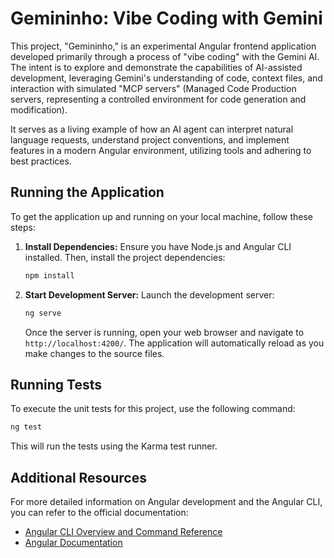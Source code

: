 # Gemininho: Vibe Coding with Gemini

This project, "Gemininho," is an experimental Angular frontend application developed primarily through a process of "vibe coding" with the Gemini AI. The intent is to explore and demonstrate the capabilities of AI-assisted development, leveraging Gemini's understanding of code, context files, and interaction with simulated "MCP servers" (Managed Code Production servers, representing a controlled environment for code generation and modification).

It serves as a living example of how an AI agent can interpret natural language requests, understand project conventions, and implement features in a modern Angular environment, utilizing tools and adhering to best practices.

## Running the Application

To get the application up and running on your local machine, follow these steps:

1.  **Install Dependencies:** Ensure you have Node.js and Angular CLI installed. Then, install the project dependencies:

    ```bash
    npm install
    ```

2.  **Start Development Server:** Launch the development server:

    ```bash
    ng serve
    ```

    Once the server is running, open your web browser and navigate to `http://localhost:4200/`. The application will automatically reload as you make changes to the source files.

## Running Tests

To execute the unit tests for this project, use the following command:

```bash
ng test
```

This will run the tests using the Karma test runner.

## Additional Resources

For more detailed information on Angular development and the Angular CLI, you can refer to the official documentation:

*   [Angular CLI Overview and Command Reference](https://angular.dev/tools/cli)
*   [Angular Documentation](https://angular.dev/)